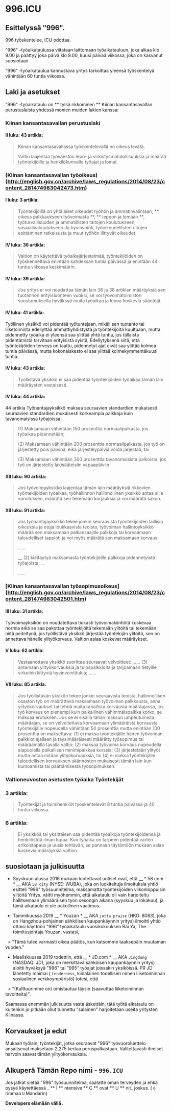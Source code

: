996.ICU
===

## Esittelyssä "996".
996 työskentelee, ICU odottaa.

"996" -työaikataulussa viitataan laittomaan työaikatauluun, joka alkaa klo 9.00 ja päättyy joka päivä klo 9.00, kuusi päivää viikossa, joka on kasvanut suosiotaan.

"996" -työaikataulua kannustava yritys tarkoittaa yleensä työskentelyä vähintään 60 tuntia viikossa.

## Laki ja asetukset

"996" -työaikataulu on ** tylsä ​​rikkominen ** Kiinan kansantasavallan perustuslaista yhdessä monien muiden lakien kanssa:

### Kiinan kansantasavallan perustuslaki

#### II luku: 43 artikla:
> Kiinan kansantasavallassa työskentelevällä on oikeus levätä.
>
> Valtio laajentaa työväestön lepo- ja virkistysmahdollisuuksia ja määrää työntekijöille ja henkilökunnalle työajat ja lomat.

### (Kiinan kansantasavallan työoikeus) (http://english.gov.cn/archive/laws_regulations/2014/08/23/content_281474983042473.htm)

#### I luku: 3 artikla:
> Työntekijöillä on yhtäläiset oikeudet työhön ja ammatinvalintaan, ** oikeus palkkaukseen työvoimasta **, ** lepoon ja lomaan **, työturvallisuuden ja ammatillisten taitojen koulutukseen, sosiaalivakuutukseen Ja hyvinvointi, työoikeudellisten riitojen esittäminen ratkaisusta ja muut työhön liittyvät oikeudet.

#### IV luku: 36 artikla:
> Valtion on käytettävä työaikajärjestelmää, työntekijöiden on työskenneltävä enintään kahdeksan tuntia päivässä ja enintään 44 tuntia viikossa keskimäärin.

#### IV luku: 39 artikla:
> Jos yritys ei voi noudattaa tämän lain 36 ja 38 artiklan määräyksiä sen tuotannon erityisluonteen vuoksi, se voi työvoimatoimiston suostumuksella hyväksyä muita työaikaa ja lepoa koskevia sääntöjä.

#### IV luku: 41 artikla:
Työllinen yksikkö voi pidentää työtuntejaan, mikäli sen tuotanto tai liiketoiminta edellyttää ammattiyhdistystä ja työntekijöitä kuultuaan, mutta pidennetty työaika ei yleensä saa ylittää yhtä tuntia, jos tällaista pidentämistä tarvitaan erityisistä syistä, Edellytyksenä siitä, että työntekijöiden terveys on taattu, pidennetyt ajat eivät saa ylittää kolmea tuntia päivässä, mutta kokonaiskesto ei saa ylittää kolmekymmentäkuusi tuntia.

#### IV luku: 43 artikla:
> Työllistävä yksikkö ei saa pidentää työntekijöiden työaikaa tämän lain määräysten vastaisesti.

#### IV luku: 44 artikla:
44 artikla Työnantajayksikkö maksaa seuraavien standardien mukaisesti seuraavien standardien mukaisesti korkeampia palkkoja kuin tavanomaisissa työajoissa:
>
> (1) Maksamaan vähintään 150 prosenttia normaalipalkasta, jos työaikaa pidennetään;
>
> (2) Maksamaan vähintään 200 prosenttia normaalipalkasta, jos työ on järjestetty pois päivinä, eikä järjestelypäiviä voida järjestää, tai
>
> (3) Maksamaan vähintään 300 prosenttia tavanomaisista palkoista, jos työ on järjestetty lakisääteisiin vapaapäiviin.

#### XII luku: 90 artikla:
> Jos työvoimayksikkö laajentaa tämän lain määräyksiä rikkovien työntekijöiden työaikaa, työhallinnon hallinnollinen yksikkö antaa sille varoituksen, määrätä sen tekemään korjauksia ja voi määrätä sakon.

#### XII luku: 91 artikla:
> Jos työnantajayksikkö tekee jonkin seuraavista työntekijöiden laillisia oikeuksia ja etuja loukkaavista teoista, työvoiman hallintoyksikkö määrää sen maksamaan palkansaajille palkkoja tai korvaamaan taloudelliset tappiot, ja voi myös määrätä sen maksamaan korvaus:
>
> ......
>
> __ (2) kieltäytyä maksamasta työntekijöille palkkoja pidennetyistä työajoista; __
>
> ......

### [Kiinan kansantasavallan työsopimusoikeus] (http://english.gov.cn/archive/laws_regulations/2014/08/23/content_281474983042501.htm)

#### III luku: 31 artikla:
Työvoimayksikön on noudatettava tiukasti työvoimakiintiötä koskevaa normia eikä se saa pakottaa työntekijöitä tekemään ylitöitä tai tekemään niitä peiteltynä, jos työllistävä yksikkö järjestää työntekijän ylitöitä, sen on annettava hänelle ylityökorvaus. Valtion asiaa koskevat määräykset.

#### V luku: 62 artikla:
> Vastaanottava yksikkö suorittaa seuraavat velvoitteet:
> ......
> (3) antamaan ylityökorvauksia ja tulospalkkioita ja tarjoamaan tietyille virkoihin liittyviä hyvinvointitukia;
> ......

#### VII luku: 85 artikla:
> Jos työllistävän yksikön tekee jonkin seuraavista teoista, hallinnollisen osaston työ on määrättävä maksamaan työvoiman palkkausta, anna ylityökorvaukset tai tehdä muita rahallista korvausta määräajassa, jos työ korvaus on pienempi kuin paikallinen vähimmäispalkka korko, se maksaa erotuksen. Jos se ei sisällä tähän maksun umpeutumista määräajan, se on velvoitettava korvaamaan ylimääräistä korvausta työntekijälle nopeudella vähintään 50 prosenttia mutta enintään 100 prosenttia on maksettava:
> (1) ei maksa työntekijälle hänen työvoiman palkkiot ajallaan ja täysimääräisesti määrätty työsopimus tai määräämällä tavalla valtio;
> (2) maksaa työvoima korvaus nopeudella alapuolella paikallisen minimipalkkaa kurssia;
> (3) järjestetään ylityöt mutta antaa mitään ylityökorvauksia, tai
> (4) ei maksa työntekijälle taloudellisen korvauksen säännösten mukaisesti tämän lain kun kumoamista tai päättämisestä työsopimuksen.

### Valtioneuvoston asetusten työaika Työntekijät

### 3 artikla:
> Työntekijät ja toimihenkilöt työskentelevät 8 tuntia päivässä ja 40 tuntia viikossa.

### 6 artikla:
> Ei yksikköä tai yksittäisen saa pidentää työaikoja työntekijöidensä ja henkilöstöä ilman lupaa. Kun työaika on tarpeen pidentää varten erikoistapaus ja uusia tehtävän, se pannaan täytäntöön mukaan asiaa koskevia määräyksiä valtion.

## suosiotaan ja julkisuutta

- Syyskuun alussa 2016 mukaan luotettavat uutiset ovat, että __ * 58.com * __ AKA `58 city` (NYSE: WUBA), joka on luokiteltuja ilmoituksia yhtiö esitteli "996" työsuunnitelma, maksamatta työntekijöiden viikonloppuisin ylitöitä Yritys. väitti myöhemmin, että aikataulu oli vain harjoiteltu hallitsemaan ylimääräisen työn sesongin aikana (syyskuu ja lokakuu), ja tämä aikataulu ei ole pakollinen vaatimus.

- Tammikuussa 2019 __ * Youzan * __ AKA `jotta praise` (HKG: 8083), joka on Hangzhou-pohjainen sähköisen kaupankäynnin yritys) ilmoitti yhtiö ottaisi käyttöön "996" työaikataulu vuosikokouksen Bai Ya, The. toimitusjohtaja Youzan, vastasi,

  > "Tämä tulee varmasti oikea päätös, kun katsomme taaksepäin muutaman vuoden."

- Maaliskuussa 2019 todettiin, että __ * JD.com * __ AKA `Jingdong` (NASDAQ: JD), joka on merkittävä sähköisen kaupankäynnin yritys) aloitti hyväksyä "996" tai "995" työajat joissakin yksiköissä. PR JD lähetetty maimai ( `tenderness`, kiinalainen todellisen nimen liiketoiminnan sosiaalinen verkkoympäristö) totesi, että

  > "(Kulttuurimme on) omistautua täysin (saavuttaa liiketoiminnan tavoitteita)".

Saamassa enemmän julkisuutta vasta äskettäin, tätä työtä aikataulu on kuitenkin jo pitkään ollut tunnettu "salainen" harjoitetaan useita yritysten Kiinassa.
## Korvaukset ja edut

Mukaan työlain, työntekijät, jotka seuraavat "996" työvuoroluettelo ansaitsevat maksetaan 2,275 kertaa peruspalkastaan. Valitettavasti ihmiset harvoin saavat tämän ylityökorvauksia.

## Alkuperä Tämän Repo nimi - `996.ICU`

Jos jatkat sietää "996" työsuunnitelma, saatatte oman terveyden ja ehkä pysyä käytettäessä _ ** I ** ntensive ** C ** ovat ** U ** nit_ joskus. ( `6` rimmaa `U` Mandarin)

__Developers elämään väliä .__
